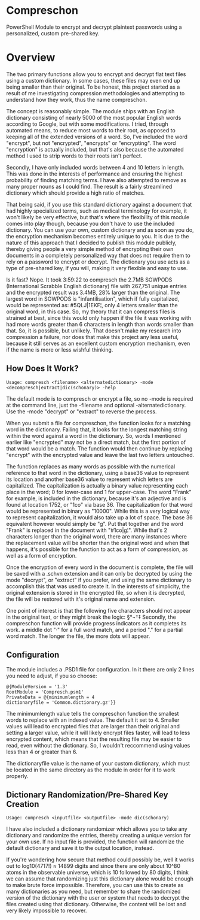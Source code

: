 # Compreschon
PowerShell Module to encrypt and decrypt plaintext passwords using a personalized, custom pre-shared key.

# Overview

The two primary functions allow you to encrypt and decrypt flat text files using a custom dictionary. In some cases, these files may even end up being smaller than their original. To be honest, this project started as a result of me investigating compression methodologies and attempting to understand how they work, thus the name compreschon.

The concept is reasonably simple. The module ships with an English dictionary consisting of nearly 5000 of the most popular English words according to Google, but with some modifications. I tried, through automated means, to reduce most words to their root, as opposed to keeping all of the extended versions of a word. So, I've included the word "encrypt", but not "encrypted", "encrypts" or "encrypting". The word "encryption" is actually included, but that's also because the automated method I used to strip words to their roots isn't perfect.

Secondly, I have only included words between 4 and 10 letters in length. This was done in the interests of performance and ensuring the highest probability of finding matching terms. I have also attempted to remove as many proper nouns as I could find. The result is a fairly streamlined dictionary which should provide a high ratio of matches. 

That being said, if you use this standard dictionary against a document that had highly specialized terms, such as medical terminology for example, it won't likely be very effective, but that's where the flexibility of this module comes into play though, because you don't have to use the included dictionary. You can use your own, custom dictionary and as soon as you do, the encryption mechanism becomes entirely unique to you. It is due to the nature of this approach that I decided to publish this module publicly, thereby giving people a very simple method of encrypting their own documents in a completely personalized way that does not require them to rely on a password to encrypt or decrypt. The dictionary you use acts as a type of pre-shared key, if you will, making it very flexible and easy to use.

Is it fast? Nope. It took 3:59:22 to compresch the 2.7MB SOWPODS (International Scrabble English dictionary) file with 267,751 unique entries and the encrypted result was 3.4MB, 28% larger than the original. The largest word in SOWPODS is "infantilisation", which if fully capitalized, would be represented as: #5QLJ|1EKF¦, only 4 letters smaller than the original word, in this case. So, my theory that it can compress files is strained at best, since this would only happen if the file it was working with had more words greater than 6 characters in length than words smaller than that. So, it is possible, but unlikely. That doesn't make my research into compression a failure, nor does that make this project any less useful, because it still serves as an excellent custom encryption mechanism, even if the name is more or less wishful thinking.

## How Does It Work?

	Usage: compresch <filename> <alternatedictionary> -mode <decompresch|extract|dic(schonary)> -help

The default mode is to compresch or encrypt a file, so no -mode is required at the command line, just the -filename and optional -alternatedictionary. Use the -mode "decrypt" or "extract" to reverse the process.

When you submit a file for compreschon, the function looks for a matching word in the dictionary. Failing that, it looks for the longest matching string within the word against a word in the dictionary. So, words I mentioned earlier like "encrypted" may not be a direct match, but the first portion of that word would be a match. The function would then continue by replacing "encrypt" with the encrypted value and leave the last two letters untouched. 

The function replaces as many words as possible with the numerical reference to that word in the dictionary, using a base36 value to represent its location and another base36 value to represent which letters are capitalized. The capitalization is actually a binary value representing each place in the word; 0 for lower-case and 1 for upper-case. The word "Frank" for example, is included in the dictionary, because it's an adjective and is found at location 1752, or "1co" via base 36. The capitalization for that word would be represented in binary as "10000". While this is a very logical way to represent capitalization, it would also take up a lot of space. The base 36 equivalent however would simply be "g". Put that together and the word "Frank" is replaced in the document with "#1co|g¦". While that's 2 characters longer than the original word, there are many instances where the replacement value will be shorter than the original word and when that happens, it's possible for the function to act as a form of compression, as well as a form of encryption.

Once the encryption of every word in the document is complete, the file will be saved with a .schvn extension and it can only be decrypted by using the mode "decrypt", or "extract" if you prefer, and using the same dictionary to accomplish this that was used to create it. In the interests of simplicity, the original extension is stored in the encrypted file, so when it is decrypted, the file will be restored with it's original name and extension.

One point of interest is that the following five characters should not appear in the original text, or they might break the logic: §°¬†‡
Secondly, the compreschon function will provide progress indicators as it completes its work. a middle dot "·" for a full word match, and a period "." for a partial word match. The longer the file, the more dots will appear.
## Configuration

The module includes a .PSD1 file for configuration. In it there are only 2 lines you need to adjust, if you so choose:

	@{ModuleVersion = '1.3'
 	RootModule = 'Compresch.psm1'
  	PrivateData = @{minimumlength = 4
   	dictionaryfile = 'Common.dictionary.gz'}}

The minimumlength value tells the compreschon function the smallest words to replace with an indexed value. The default it set to 4. Smaller values will lead to encrypted files that are larger than their original and setting a larger value, while it will likely encrypt files faster, will lead to less encrypted content, which means that the resulting file may be easier to read, even without the dictionary. So, I wouldn't reccommend using values less than 4 or greater than 6.

The dictionaryfile value is the name of your custom dictionary, which must be located in the same directory as the module in order for it to work properly.

## Dictionary Randomization/Pre-Shared Key Creation

	Usage: compresch <inputfile> <outputfile> -mode dic(schonary)

I have also included a dictionary randomizer which allows you to take any dictionary and randomize the entries, thereby creating a unique version for your own use. If no input file is provided, the function will randomize the default dictionary and save it to the output location, instead.

If you're wondering how secure that method could possibly be, well it works out to log10(4717!) ≈ 14899 digits and since there are only about 10^80 atoms in the observable universe, which is 10 followed by 80 digits, I think we can assume that randomizing just this dictionary alone would be enough to make brute force impossible. Therefore, you can use this to create as many dictionaries as you need, but remember to share the randomized version of the dictionary with the user or system that needs to decrypt the files created using that dictionary. Otherwise, the content will be lost and very likely impossible to recover.
